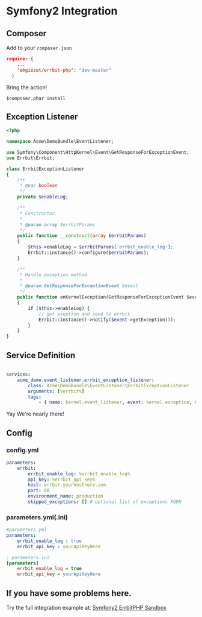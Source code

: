# Symfony2 Integration

## Composer
Add to your `composer.json`

```json
require: {
    ...
    "emgiezet/errbit-php": "dev-master"
  }
```
Bring the action!

```
$composer.phar install
```

## Exception Listener

```php
<?php

namespace Acme\DemoBundle\EventListener;

use Symfony\Component\HttpKernel\Event\GetResponseForExceptionEvent;
use Errbit\Errbit;

class ErrbitExceptionListener
{
    /**
     * @var boolean
     */
    private $enableLog;

    /**
     * Constructor
     *
     * @param array $errbitParams
     */
    public function __construct(array $errbitParams)
    {
        $this->enableLog = $errbitParams['errbit_enable_log'];
        Errbit::instance()->configure($errbitParams);
    }

    /**
     * Handle exception method
     *
     * @param GetResponseForExceptionEvent $event
     */
    public function onKernelException(GetResponseForExceptionEvent $event)
    {
        if ($this->enableLog) {
            // get exeption and send to errbit
            Errbit::instance()->notify($event->getException());
        }
    }
}
```

## Service Definition

```yaml

services:
    acme_demo.event_listener.errbit_exception_listener:
        class: Acme\DemoBundle\EventListener\ErrbitExceptionListener
        arguments: [%errbit%]
        tags:
            - { name: kernel.event_listener, event: kernel.exception, method: onKernelException }

```

Yay We're nearly there!

## Config

### config.yml
```yaml
parameters:
    errbit:
        errbit_enable_log: %errbit_enable_log%
        api_key: %errbit_api_key%
        host: errbit.yourhosthere.com
        port: 80
        environment_name: production
        skipped_exceptions: [] # optional list of exceptions FQDN
```
### parameters.yml(.ini)

```yaml
#parameters.yml
parameters:
    errbit_enable_log : true
    errbit_api_key : yourApiKeyHere
```

```ini
; parameters.ini
[parameters]
    errbit_enable_log = true
    errbit_api_key = yourApiKeyHere
```

## If you have some problems here.

Try the full integration example at: [Symfony2 ErrbitPHP Sandbox](https://github.com/emgiezet/symfony2-errbit)